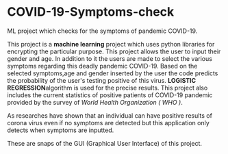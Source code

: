 # COVID-19-Symptoms-check
ML project which checks for the symptoms of pandemic COVID-19.


This project is a **machine learning** project which uses python libraries for encrypting the particular purpose. This project allows the user to input their gender and age. In addition to it the users are made to select the various symptoms regarding this deadly pandemic COVID-19. Based on the selected symptoms,age and gender inserted by the user the code predicts the probability of the user's testing positive of this virus. **LOGISTIC REGRESSION**algorithm is used for the precise results.
This project also includes the current statistics of positive patients of COVID-19 pandemic provided by the survey of *World Health Organization ( WHO )*.

As researches have shown that an individual can have positive results of corona virus even if no symptoms are detected but this application only detects when symptoms are inputted.

These are snaps of the GUI (Graphical User Interface) of this project.

